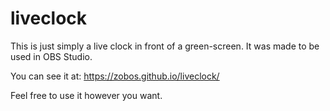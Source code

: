 # liveclock
This is just simply a live clock in front of a green-screen.
It was made to be used in OBS Studio.

You can see it at: https://zobos.github.io/liveclock/

Feel free to use it however you want.
